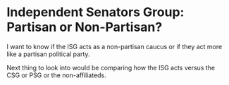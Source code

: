 # Independent Senators Group: Partisan or Non-Partisan?
I want to know if the ISG acts as a non-partisan caucus or if they act more like a partisan political party.

Next thing to look into would be comparing how the ISG acts versus the CSG or PSG or the non-affiliateds.
